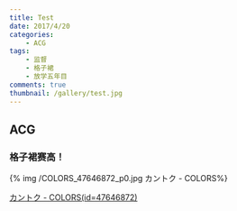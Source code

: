 ```yaml
---
title: Test
date: 2017/4/20
categories: 
    - ACG
tags: 
    - 监督
    - 格子裙
    - 放学五年目
comments: true 
thumbnail: /gallery/test.jpg
---
```

## ACG

### 格子裙赛高！

{% img /COLORS_47646872_p0.jpg カントク - COLORS%}

[カントク - COLORS(id=47646872)](http://www.pixiv.net/member_illust.php?mode=medium&illust_id=47646872)

